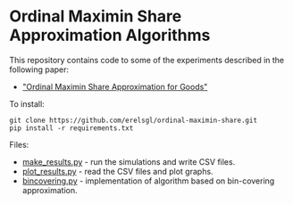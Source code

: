 # Ordinal Maximin Share Approximation Algorithms

This repository contains code to some of the experiments described in the following paper:

* ["Ordinal Maximin Share Approximation for Goods"](https://arxiv.org/abs/2109.01925)

To install:

    git clone https://github.com/erelsgl/ordinal-maximin-share.git
    pip install -r requirements.txt   

Files:

* [make_results.py](make_results.py) - run the simulations and write CSV files.
* [plot_results.py](plot_results.py) - read the CSV files and plot graphs.
* [bincovering.py](bincovering.py) - implementation of algorithm based on bin-covering approximation.

